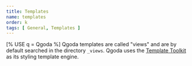 ```yaml
---
title: Templates
name: templates
order: k
tags: [ General, Templates ]
---
```

[% USE q = Qgoda %]
Qgoda templates are called "views" and are by default searched in the directory `_views`. Qgoda uses the [Template Toolkit](http://www.http://www.template-toolkit.org/) as its styling template engine.


